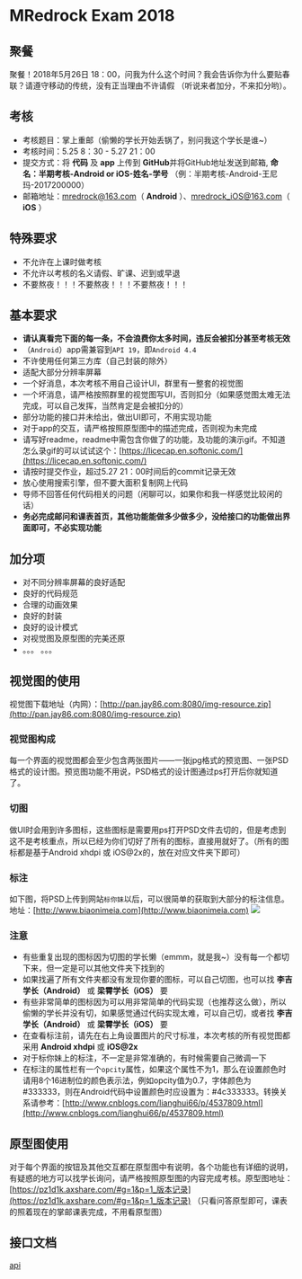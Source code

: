# MRedrock Exam 2018

## 聚餐
聚餐！2018年5月26日 18：00，问我为什么这个时间？我会告诉你为什么要贴春联？请遵守移动的传统，没有正当理由不许请假 （听说来者加分，不来扣分哟）。

## 考核
+ 考核题目：掌上重邮（偷懒的学长开始丢锅了，别问我这个学长是谁~）
+ 考核时间：5.25 8：30 - 5.27 21：00
+ 提交方式：将 **代码** 及 **app** 上传到 **GitHub**并将GitHub地址发送到邮箱, **命名：半期考核-Android or iOS-姓名-学号** （例：半期考核-Android-王尼玛-2017200000）
+ 邮箱地址：mredrock@163.com（ **Android** ）、mredrock_iOS@163.com（ **iOS** ）

## 特殊要求
+ 不允许在上课时做考核
+ 不允许以考核的名义请假、旷课、迟到或早退
+ 不要熬夜！！！不要熬夜！！！不要熬夜！！！

## 基本要求
+ **请认真看完下面的每一条，不会浪费你太多时间，违反会被扣分甚至考核无效**
+ （`Android`）app需兼容到`API 19`，即`Android 4.4`
+ 不许使用任何第三方库（自己封装的除外）
+ 适配大部分分辨率屏幕
+ 一个好消息，本次考核不用自己设计UI，群里有一整套的视觉图
+ 一个坏消息，请严格按照群里的视觉图写UI，否则扣分（如果感觉图太难无法完成，可以自己发挥，当然肯定是会被扣分的）
+ 部分功能的接口并未给出，做出UI即可，不用实现功能
+ 对于app的交互，请严格按照原型图中的描述完成，否则视为未完成
+ 请写好readme，readme中需包含你做了的功能，及功能的演示gif。不知道怎么录gif的可以试试这个：[https://licecap.en.softonic.com/](https://licecap.en.softonic.com/)
+ 请按时提交作业，超过5.27 21：00时间后的commit记录无效
+ 放心使用搜索引擎，但不要大面积复制网上代码
+ 导师不回答任何代码相关的问题（闲聊可以，如果你和我一样感觉比较闲的话）
+ **务必完成邮问和课表首页，其他功能能做多少做多少，没给接口的功能做出界面即可，不必实现功能**

## 加分项
+ 对不同分辨率屏幕的良好适配
+ 良好的代码规范
+ 合理的动画效果
+ 良好的封装
+ 良好的设计模式
+ 对视觉图及原型图的完美还原
+ 。。。 。。。

## 视觉图的使用
视觉图下载地址（内网）：[http://pan.jay86.com:8080/img-resource.zip](http://pan.jay86.com:8080/img-resource.zip)

### 视觉图构成
每一个界面的视觉图都会至少包含两张图片——一张jpg格式的预览图、一张PSD格式的设计图。预览图功能不用说，PSD格式的设计图通过ps打开后你就知道了。

### 切图
做UI时会用到许多图标，这些图标是需要用ps打开PSD文件去切的，但是考虑到这不是考核重点，所以已经为你们切好了所有的图标，直接用就好了。（所有的图标都是基于Android xhdpi 或 iOS@2x的，放在对应文件夹下即可）

### 标注
如下图，将PSD上传到网站`标你妹`以后，可以很简单的获取到大部分的标注信息。地址：[http://www.biaonimeia.com](http://www.biaonimeia.com)
![](img/img01.gif)

### 注意
+ 有些重复出现的图标因为切图的学长懒（emmm，就是我~）没有每一个都切下来，但一定是可以其他文件夹下找到的
+ 如果找遍了所有文件夹都没有发现你要的图标，可以自己切图，也可以找 **李吉学长（Android）** 或 **梁霄学长（iOS）** 要
+ 有些非常简单的图标因为可以用非常简单的代码实现（也推荐这么做），所以偷懒的学长并没有切，如果感觉通过代码实现太难，可以自己切，或者找 **李吉学长（Android）** 或 **梁霄学长（iOS）** 要
+ 在查看标注前，请先在右上角设置图片的尺寸标准，本次考核的所有视觉图都采用 **Android xhdpi** 或 **iOS@2x**
+ 对于标你妹上的标注，不一定是非常准确的，有时候需要自己微调一下
+ 在标注的属性栏有一个`opcity`属性，如果这个属性不为1，那么在设置颜色时请用8个16进制位的颜色表示法，例如opcity值为0.7，字体颜色为#333333，则在Android代码中设置颜色时应设置为：#4c333333。转换关系请参考：[http://www.cnblogs.com/lianghui66/p/4537809.html](http://www.cnblogs.com/lianghui66/p/4537809.html)

## 原型图使用
对于每个界面的按钮及其他交互都在原型图中有说明，各个功能也有详细的说明，有疑惑的地方可以找学长询问，请严格按照原型图的内容完成考核。原型图地址：[https://pz1d1k.axshare.com/#g=1&p=1_版本记录](https://pz1d1k.axshare.com/#g=1&p=1_版本记录) （只看问答原型即可，课表的照着现在的掌邮课表完成，不用看原型图）

## 接口文档
[api](api.md)